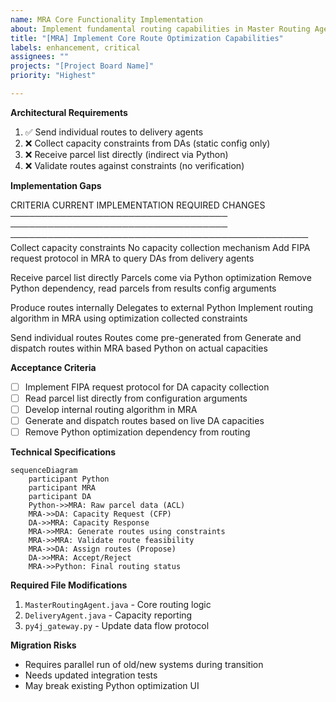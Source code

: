 ```yaml
---
name: MRA Core Functionality Implementation
about: Implement fundamental routing capabilities in Master Routing Agent
title: "[MRA] Implement Core Route Optimization Capabilities"
labels: enhancement, critical
assignees: ""
projects: "[Project Board Name]"
priority: "Highest"

---
```


**Architectural Requirements**
1. ✅ Send individual routes to delivery agents
2. ❌ Collect capacity constraints from DAs (static config only) 
3. ❌ Receive parcel list directly (indirect via Python)
4. ❌ Validate routes against constraints (no verification)

**Implementation Gaps**

CRITERIA                            CURRENT IMPLEMENTATION              REQUIRED CHANGES
─────────────────────────────────── ─────────────────────────────────── ────────────────────────────────────────────────
Collect capacity constraints        No capacity collection mechanism    Add FIPA request protocol in MRA to query DAs
from delivery agents

Receive parcel list directly        Parcels come via Python optimization Remove Python dependency, read parcels from
                                    results                              config arguments

Produce routes internally           Delegates to external Python         Implement routing algorithm in MRA using
                                    optimization                         collected constraints

Send individual routes              Routes come pre-generated from       Generate and dispatch routes within MRA based
                                    Python                               on actual capacities

**Acceptance Criteria**
- [ ] Implement FIPA request protocol for DA capacity collection
- [ ] Read parcel list directly from configuration arguments
- [ ] Develop internal routing algorithm in MRA
- [ ] Generate and dispatch routes based on live DA capacities
- [ ] Remove Python optimization dependency from routing

**Technical Specifications**
```mermaid
sequenceDiagram
    participant Python
    participant MRA
    participant DA
    Python->>MRA: Raw parcel data (ACL)
    MRA->>DA: Capacity Request (CFP)
    DA->>MRA: Capacity Response
    MRA->>MRA: Generate routes using constraints
    MRA->>MRA: Validate route feasibility
    MRA->>DA: Assign routes (Propose)
    DA->>MRA: Accept/Reject
    MRA->>Python: Final routing status
```

**Required File Modifications**
1. `MasterRoutingAgent.java` - Core routing logic
2. `DeliveryAgent.java` - Capacity reporting
3. `py4j_gateway.py` - Update data flow protocol

**Migration Risks**
- Requires parallel run of old/new systems during transition
- Needs updated integration tests
- May break existing Python optimization UI
